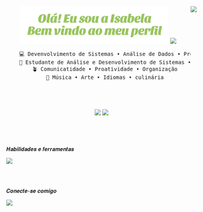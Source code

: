 
<div align="center">

<img height="100em" src="https://github.com/isabela-izidorio/isabela-izidorio/blob/main/banner_verde.png" />
    
<img height="110em" src="https://i.pinimg.com/originals/9e/ca/56/9eca560aee096c7d4e0ce9cf5f8dd16c.gif" />
<img align="right" height="225em" src="https://i.pinimg.com/736x/7f/31/ed/7f31edcd4ecc6a9bb5d0eeaf2f065a18.jpg" />
<pre>
    💻 Devenvolvimento de Sistemas • Análise de Dados • Programação 
    📖 Estudante de Análise e Desenvolvimento de Sistemas • IFSP
    🪴 Comunicatidade • Proatividade • Organização
    🍃 Música • Arte • Idiomas • culinária
</pre>

<br>

##
<br>


  <img height="130em" src="https://github-readme-stats.vercel.app/api?username=isabela-izidorio&theme=github_dark&show_icons=true&locale=pt-br&rank_icon=github&hide=contribs,issues" />
  <img height="130em" src="https://github-readme-stats.vercel.app/api/top-langs/?username=isabela-izidorio&layout=compact&locale=pt-br&theme=github_dark" />
</div>
<br>

##
<br>

𝑯𝒂𝒃𝒊𝒍𝒊𝒅𝒂𝒅𝒆𝒔 𝒆 𝒇𝒆𝒓𝒓𝒂𝒎𝒆𝒏𝒕𝒂𝒔

  <a href="https://skillicons.dev">
    <img src="https://skillicons.dev/icons?i=html,,css,,js,,c,,git,,github" /> 
  </a>  

##
<br>

<div style="display: inline_block">

𝑪𝒐𝒏𝒆𝒄𝒕𝒆-𝒔𝒆 𝒄𝒐𝒎𝒊𝒈𝒐

<a href="https://www.linkedin.com/in/isabela-de-melo-izidorio-910401334/"> <img height="40" src="https://img.shields.io/badge/LinkedIn-0077B5?style=for-the-badge&logo=linkedin&logoColor=white" /> </a>

 </div>

